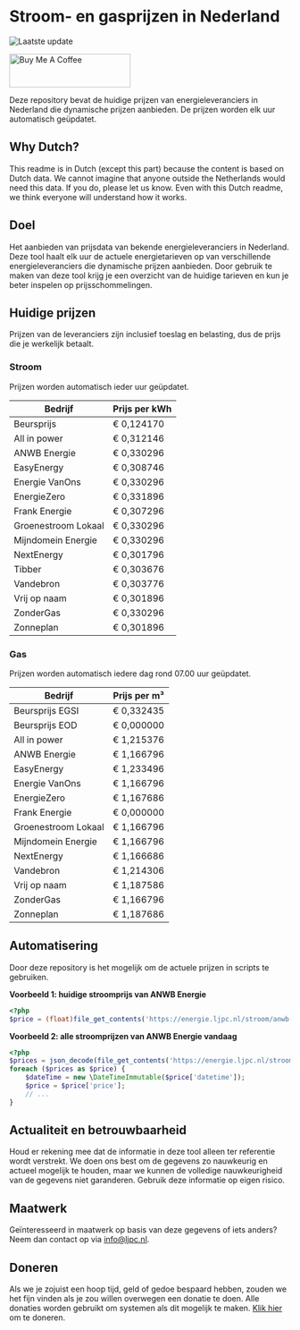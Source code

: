 # Stroom- en gasprijzen in Nederland

![Laatste update](https://img.shields.io/badge/laatste%20update-2024--05--30%2021%3A00%20CET-brightgreen)

<a href="https://www.buymeacoffee.com/Lars-" target="_blank"><img src="https://cdn.buymeacoffee.com/buttons/v2/default-orange.png" alt="Buy Me A Coffee" height="60" style="height: 60px !important;width: 217px !important;" ></a>

Deze repository bevat de huidige prijzen van energieleveranciers in Nederland die dynamische prijzen aanbieden. De prijzen worden elk uur automatisch geüpdatet.

## Why Dutch?

This readme is in Dutch (except this part) because the content is based on Dutch data. We cannot imagine that anyone outside the Netherlands would need this data. If you do, please let us know. Even with this Dutch readme, we think
everyone will understand how it works.

## Doel

Het aanbieden van prijsdata van bekende energieleveranciers in Nederland. Deze tool haalt elk uur de actuele energietarieven op van verschillende energieleveranciers die dynamische prijzen aanbieden. Door gebruik te maken van deze tool
krijg je een overzicht van de huidige tarieven en kun je beter inspelen op prijsschommelingen.

## Huidige prijzen

Prijzen van de leveranciers zijn inclusief toeslag en belasting, dus de prijs die je werkelijk betaalt.

### Stroom

Prijzen worden automatisch ieder uur geüpdatet.

 Bedrijf | Prijs per kWh 
---------|---------------
Beursprijs | € 0,124170
All in power | € 0,312146
ANWB Energie | € 0,330296
EasyEnergy | € 0,308746
Energie VanOns | € 0,330296
EnergieZero | € 0,331896
Frank Energie | € 0,307296
Groenestroom Lokaal | € 0,330296
Mijndomein Energie | € 0,330296
NextEnergy | € 0,301796
Tibber | € 0,303676
Vandebron | € 0,303776
Vrij op naam | € 0,301896
ZonderGas | € 0,330296
Zonneplan | € 0,301896


### Gas

Prijzen worden automatisch iedere dag rond 07.00 uur geüpdatet.

 Bedrijf | Prijs per m³ 
---------|--------------
Beursprijs EGSI | € 0,332435
Beursprijs EOD | € 0,000000
All in power | € 1,215376
ANWB Energie | € 1,166796
EasyEnergy | € 1,233496
Energie VanOns | € 1,166796
EnergieZero | € 1,167686
Frank Energie | € 0,000000
Groenestroom Lokaal | € 1,166796
Mijndomein Energie | € 1,166796
NextEnergy | € 1,166686
Vandebron | € 1,214306
Vrij op naam | € 1,187586
ZonderGas | € 1,166796
Zonneplan | € 1,187686


## Automatisering

Door deze repository is het mogelijk om de actuele prijzen in scripts te gebruiken.

**Voorbeeld 1: huidige stroomprijs van ANWB Energie**

```php
<?php
$price = (float)file_get_contents('https://energie.ljpc.nl/stroom/anwb-energie-nu.txt');

```

**Voorbeeld 2: alle stroomprijzen van ANWB Energie vandaag**

```php
<?php
$prices = json_decode(file_get_contents('https://energie.ljpc.nl/stroom/all-in-power-vandaag.json'),true);
foreach ($prices as $price) {
    $dateTime = new \DateTimeImmutable($price['datetime']);
    $price = $price['price'];
    // ...
}
```

## Actualiteit en betrouwbaarheid

Houd er rekening mee dat de informatie in deze tool alleen ter referentie wordt verstrekt. We doen ons best om de gegevens zo nauwkeurig en actueel mogelijk te houden, maar we kunnen de volledige nauwkeurigheid van de gegevens niet
garanderen. Gebruik deze informatie op eigen risico.

## Maatwerk

Geïnteresseerd in maatwerk op basis van deze gegevens of iets anders? Neem dan contact op
via [info@ljpc.nl](mailto:info@ljpc.nl?subject=Energie%20prijzen).

## Doneren

Als we je zojuist een hoop tijd, geld of gedoe bespaard hebben, zouden we het fijn vinden als je zou willen overwegen een
donatie te doen. Alle donaties worden gebruikt om systemen als dit mogelijk te
maken. [Klik hier](https://www.buymeacoffee.com/Lars-) om te doneren.
